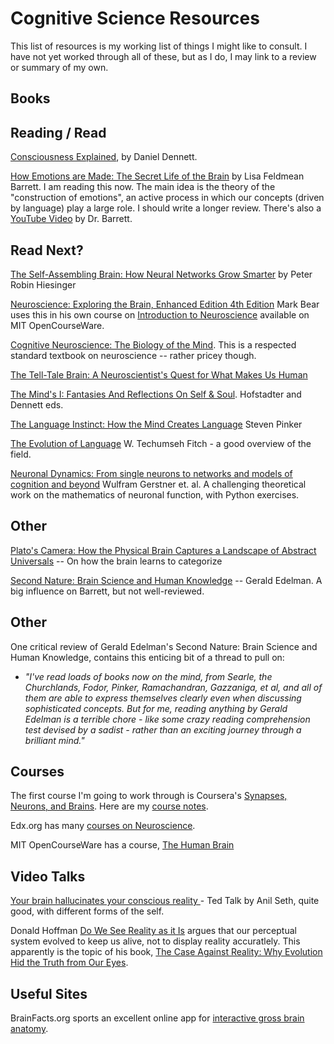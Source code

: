 # Cognitive Science Resources

This list of resources is my working list of things I might like to consult.  I have not yet
worked through all of these, but as I do, I may link to a review or summary of my own.

## Books

## Reading / Read

[Consciousness Explained](OnReadingConsciousnessExplained), by Daniel Dennett.

[How Emotions are Made: The Secret Life of the Brain](https://lisafeldmanbarrett.com/books/how-emotions-are-made/) by Lisa Feldmean Barrett.  I am reading this now.  The main idea is the theory of the "construction of emotions", an active process in which our concepts (driven by language) play a large role.  I should write a longer review.  There's also a [YouTube Video](https://www.youtube.com/watch?v=KliAI9umFyY) by Dr. Barrett.


## Read Next?

[The Self-Assembling Brain: How Neural Networks Grow Smarter](https://www.amazon.com/Self-Assembling-Brain-Neural-Networks-Smarter-ebook/dp/B08MVG2619/ref=sr_1_1?crid=PRQ5H5A3RMA8&keywords=Artificial+vs+biological+neural+networks&qid=1697460077&sprefix=artificial+vs+biological+neural+networks%2Caps%2C70&sr=8-1) by Peter Robin Hiesinger


[Neuroscience: Exploring the Brain, Enhanced Edition 4th Edition](https://www.amazon.com/Neuroscience-Exploring-Enhanced-Mark-Bear-ebook/dp/B0873CMB7M/ref=tmm_kin_swatch_0?_encoding=UTF8&qid=1697458949&sr=8-1)
Mark Bear uses this in his own course on [Introduction to Neuroscience](https://ocw.mit.edu/courses/9-01-introduction-to-neuroscience-fall-2007/) available on 
MIT OpenCourseWare.

[Cognitive Neuroscience:  The Biology of the Mind](https://www.amazon.com/Cognitive-Neuroscience-Biology-Mind-Fifth/dp/0393603172/ref=tmm_hrd_swatch_0?_encoding=UTF8&qid=1697298360&sr=8-1). This is a respected standard textbook on neuroscience -- rather pricey though.

[The Tell-Tale Brain:  A Neuroscientist's Quest for What Makes Us Human](https://www.amazon.com/Tell-Tale-Brain-Neuroscientists-Quest-Makes-ebook/dp/B004HW6AGA/ref=tmm_kin_swatch_0?_encoding=UTF8&qid=1697312278&sr=8-1)

[The Mind's I: Fantasies And Reflections On Self & Soul](https://www.amazon.com/Minds-Fantasies-Reflections-Self-Soul/dp/0465030912#customerReviews).  Hofstadter and Dennett eds.

[The Language Instinct:  How the Mind Creates Language](https://www.amazon.com/Language-Instinct-Creates-Perennial-Classics/dp/0061336467/ref=tmm_pap_swatch_0?_encoding=UTF8&qid=1697461992&sr=8-1) Steven Pinker

[The Evolution of Language](https://www.amazon.com/Evolution-Language-Approaches/dp/052167736X/ref=sr_1_1?crid=F6K63LMSO57G&keywords=evolution+and+linguistics&qid=1697376808&sprefix=evolution+and+linguistics%2Caps%2C68&sr=8-1&ufe=app_do%3Aamzn1.fos.d977788f-1483-4f76-90a3-786e4cdc8f10) W. Techumseh Fitch - a good overview of the field.

[Neuronal Dynamics: From single neurons to networks and models of cognition and beyond](https://neuronaldynamics.epfl.ch/book.html) Wulfram Gerstner et. al.  A challenging theoretical work on the mathematics of neuronal function, with Python exercises.

## Other

[Plato's Camera: How the Physical Brain Captures a Landscape of Abstract Universals](https://www.amazon.com/Platos-Camera-Physical-Landscape-Universals-ebook/dp/B08BT2RFLS/ref=sr_1_2?crid=30W7DMUIHSRE7&keywords=Paul+Churchland&qid=1697312009&sprefix=paul+churchland%2Caps%2C81&sr=8-2) -- On how the brain learns to categorize


[Second Nature: Brain Science and Human Knowledge](https://www.amazon.com/product-reviews/0300120397/ref=cm_cr_unknown?ie=UTF8&filterByStar=two_star&reviewerType=all_reviews&pageNumber=1#reviews-filter-bar) -- Gerald Edelman.  A big influence on Barrett, but not well-reviewed.


## Other

One critical review of Gerald Edelman's Second Nature: Brain Science and Human Knowledge, contains this enticing bit of a thread to pull on:

* *"I've read loads of books now on the mind, from Searle, the Churchlands, Fodor, Pinker, Ramachandran, Gazzaniga, et al, and all of them are able to express themselves clearly even when discussing sophisticated concepts. But for me, reading anything by Gerald Edelman is a terrible chore - like some crazy reading comprehension test devised by a sadist - rather than an exciting journey through a brilliant mind."*

## Courses

The first course I'm going to work through is Coursera's [Synapses, Neurons, and Brains](https://www.coursera.org/learn/synapses).  Here are my [course notes](SynapsesNeuronsAndBrainsNotes).

Edx.org has many [courses on Neuroscience](https://www.edx.org/learn/neuroscience#browse-courses).

MIT OpenCourseWare has a course, [The Human Brain](https://ocw.mit.edu/courses/9-13-the-human-brain-spring-2019/)

## Video Talks

[Your brain hallucinates your conscious reality ](https://www.youtube.com/watch?v=lyu7v7nWzfo) - Ted Talk by Anil Seth, quite good, with different forms of the self.

Donald Hoffman [Do We See Reality as it Is](https://www.youtube.com/watch?v=oYp5XuGYqqY) argues that our perceptual system evolved to keep us alive, not to display reality accuratlely.  This apparently is the topic of his book, [The Case Against Reality: Why Evolution Hid the Truth from Our Eyes](https://www.amazon.com/Case-Against-Reality-Evolution-Truth-ebook/dp/B07JR1FDXH?ref_=ast_author_mpb).
## Useful Sites

BrainFacts.org sports an excellent online app for [interactive gross brain anatomy](https://www.brainfacts.org/3D-Brain).